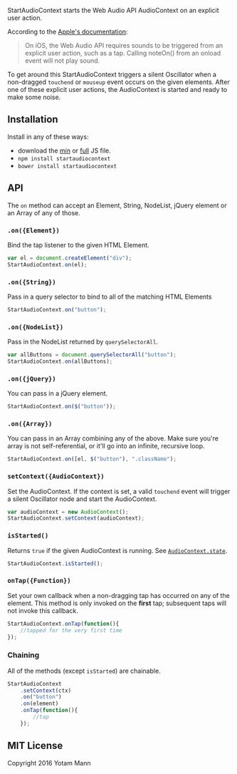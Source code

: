 StartAudioContext starts the Web Audio API AudioContext on an explicit user action. 

According to the [Apple's documentation](https://developer.apple.com/library/safari/documentation/AudioVideo/Conceptual/Using_HTML5_Audio_Video/PlayingandSynthesizingSounds/PlayingandSynthesizingSounds.html): 
> On iOS, the Web Audio API requires sounds to be triggered from an explicit user action, such as a tap. Calling noteOn() from an onload event will not play sound.

To get around this StartAudioContext triggers a silent Oscillator when a non-dragged `touchend` or `mouseup` event occurs on the given elements. After one of these explicit user actions, the AudioContext is started and ready to make some noise. 

## Installation

Install in any of these ways:

* download the [min](https://raw.githubusercontent.com/tambien/StartAudioContext/master/StartAudioContext.min.js) or [full](https://raw.githubusercontent.com/tambien/StartAudioContext/master/StartAudioContext.js) JS file. 
* `npm install startaudiocontext`
* `bower install startaudiocontext`

## API

The `on` method can accept an Element, String, NodeList, jQuery element or an Array of any of those.

### `.on({Element})`

Bind the tap listener to the given HTML Element. 

```javascript
var el = document.createElement("div");
StartAudioContext.on(el);
```
### `.on({String})`

Pass in a query selector to bind to all of the matching HTML Elements

```javascript
StartAudioContext.on("button");
```

### `.on({NodeList})`

Pass in the NodeList returned by `querySelectorAll`. 

```javascript
var allButtons = document.querySelectorAll("button");
StartAudioContext.on(allButtons);
```

### `.on({jQuery})`

You can pass in a jQuery element. 

```javascript
StartAudioContext.on($("button"));
```

### `.on({Array})`

You can pass in an Array combining any of the above. Make sure you're array is not self-referential, or it'll go into an infinite, recursive loop. 

```javascript
StartAudioContext.on([el, $("button"), ".className");
```

### `setContext({AudioContext})`

Set the AudioContext. If the context is set, a valid `touchend` event will trigger a silent Oscillator node and start the AudioContext. 

```javascript
var audioContext = new AudioContext();
StartAudioContext.setContext(audioContext);
```

### `isStarted()`

Returns `true` if the given AudioContext is running. See [`AudioContext.state`](https://developer.mozilla.org/en-US/docs/Web/API/AudioContext/state).

```javascript
StartAudioContext.isStarted();
```

### `onTap({Function})`

Set your own callback when a non-dragging tap has occurred on any of the element. This method is only invoked on the **first** tap; subsequent taps will not invoke this callback. 


```javascript
StartAudioContext.onTap(function(){
	//tapped for the very first time
});
```

### Chaining

All of the methods (except `isStarted`) are chainable. 

```javascript
StartAudioContext
	.setContext(ctx)
	.on("button")
	.on(element)
	.onTap(function(){
		//tap
	});
```

## MIT License

Copyright 2016 Yotam Mann